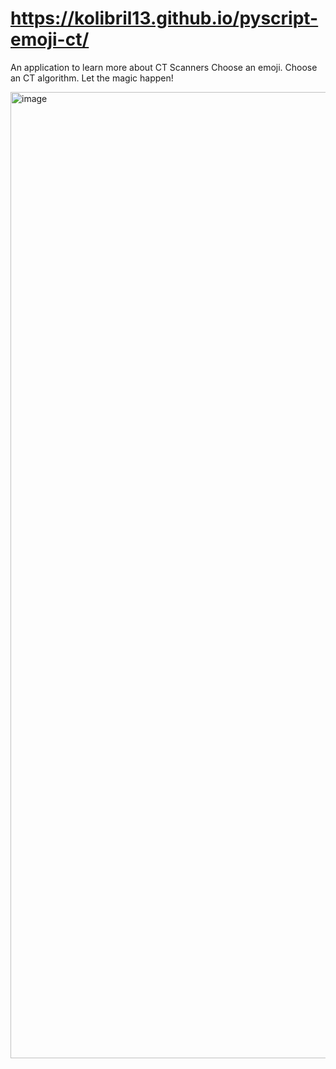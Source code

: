 # https://kolibril13.github.io/pyscript-emoji-ct/
An application to learn more about CT Scanners
Choose an emoji. Choose an CT algorithm. Let the magic happen!

<img width="1546" alt="image" src="https://user-images.githubusercontent.com/44469195/182235742-2a844573-24be-4507-9dbc-fd366852a202.png">

